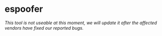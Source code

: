 # espoofer

*This tool is not useable at this moment, we will update it after the affected vendors have fixed our reported bugs.*
